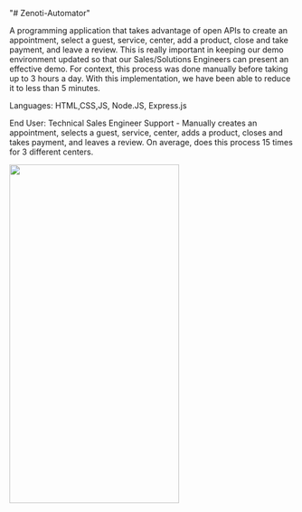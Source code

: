 "# Zenoti-Automator" 

A programming application that takes advantage of open APIs to create an appointment, select a guest, service, center, add a product, close and take payment, and leave a review. This is really important in keeping our demo environment updated so that our Sales/Solutions Engineers can present an effective demo. For context, this process was done manually before taking up to 3 hours a day. With this implementation, we have been able to reduce it to less than 5 minutes.

Languages: 
HTML,CSS,JS, Node.JS, Express.js

End User:
Technical Sales Engineer Support - Manually creates an appointment, selects a guest, service, center, adds a product, closes and takes payment, and leaves a review. On average, does this process 15 times for 3 different centers.

<img src="https://user-images.githubusercontent.com/29704847/97363207-73e0bc80-185f-11eb-94ee-66865ea86d31.PNG" width="300" height="600">
